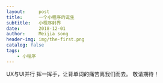 ```yaml
---
layout:     post
title:      一个小程序的诞生
subtitle:   小程序射界
date:       2018-12-01
author:     Meijia song
header-img: img/the-first.png
catalog: false
tags:
    - 小程序
---
```



UX与UI并行
挥一挥手，让背单词的痛苦离我们而去。 
敬请期待！
